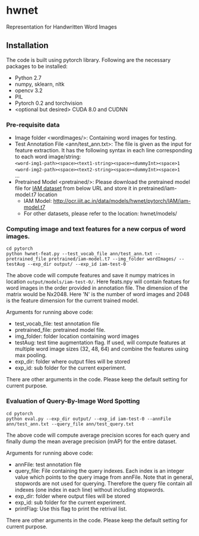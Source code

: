 # hwnet
Representation for Handwritten Word Images

## Installation
The code is built using pytorch library. Following are the necessary packages to be installed:
+ Python 2.7
+ numpy, sklearn, nltk
+ opencv 3.2
+ PIL
+ Pytorch 0.2 and torchvision
+ \<optional but desired\> CUDA 8.0 and CUDNN

### Pre-requisite data <default-locations>
+ Image folder \<wordImages/\>: Containing word images for testing.
+ Test Annotation File \<ann/test_ann.txt\>: The file is given as the input for feature extraction. It has the following syntax in each line corresponding to each word image/string:<br>
```<word-img1-path><space><text1-string><space><dummyInt><space>1```<br>
```<word-img2-path><space><text2-string><space><dummyInt><space>1```<br>
...<br>
+ Pretrained Model \<pretrained/\>: Please download the pretrained model file for [IAM dataset](http://www.fki.inf.unibe.ch/databases/iam-handwriting-database) from below URL and store it in pretrained/iam-model.t7 location<br>
  + IAM Model: http://ocr.iiit.ac.in/data/models/hwnet/pytorch/IAM/iam-model.t7
  + For other datasets, please refer to the location: hwnet/models/

    
### Computing image and text features for a new corpus of word images.
```
cd pytorch
python hwnet-feat.py --test_vocab_file ann/test_ann.txt --pretrained_file pretrained/iam-model.t7 --img_folder wordImages/ --testAug --exp_dir output/ --exp_id iam-test-0
```
The above code will compute features and save it numpy matrices in location ```output/models/iam-test-0/```. Here feats.npy will contain featues for word images in the order provided in annotation file. The dimension of the matrix would be Nx2048. Here 'N' is the number of word images and 2048 is the feature dimension for the current trained model.
  
Arguments for running above code:
+ test_vocab_file: test annotation file
+ pretrained_file: pretrained model file.
+ img_folder: folder location containing word images
+ testAug: test time augmentation flag. If used, will compute features at multiple word image sizes (32, 48, 64) and combine the features using max pooling. 
+ exp_dir: folder where output files will be stored
+ exp_id: sub folder for the current experiment.

There are other arguments in the code. Please keep the default setting for current purpose.


### Evaluation of Query-By-Image Word Spotting
```
cd pytorch
python eval.py --exp_dir output/ --exp_id iam-test-0 --annFile ann/test_ann.txt --query_file ann/test_query.txt
```
The above code will compute average precision scores for each query and finally dump the mean average precision (mAP) for the entire dataset.

Arguments for running above code:
+ annFile: test annotation file
+ query_file: File containing the query indexes. Each index is an integer value which points to the query image from annFile. Note that in general, stopwords are not used for querying. Therefore the query file contain all indexes (one index in each line) without including stopwords.
+ exp_dir: folder where output files will be stored
+ exp_id: sub folder for the current experiment.
+ printFlag: Use this flag to print the retrival list.

There are other arguments in the code. Please keep the default setting for current purpose.
